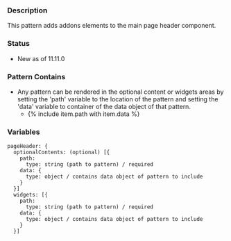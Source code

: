 ### Description
This pattern adds addons elements to the main page header component.

### Status
* New as of 11.11.0

### Pattern Contains
* Any pattern can be rendered in the optional content or widgets areas by setting the 'path' variable to the location of the pattern and setting the 'data' variable to container of the data object of that pattern.  
  * {% include item.path with item.data %}

### Variables
~~~
pageHeader: {
  optionalContents: (optional) [{
    path:
      type: string (path to pattern) / required
    data: {
      type: object / contains data object of pattern to include
    }
  }]
  widgets: [{
    path:
      type: string (path to pattern) / required
    data: {
      type: object / contains data object of pattern to include
    }
  }]
~~~
